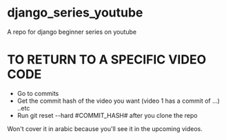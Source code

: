 # django_series_youtube
A repo for django beginner series on youtube

# TO RETURN TO A SPECIFIC VIDEO CODE

* Go to commits
* Get the commit hash of the video you want (video 1 has a commit of ...) ..etc
* Run git reset --hard #COMMIT_HASH# after you clone the repo

Won't cover it in arabic because you'll see it in the upcoming videos.
